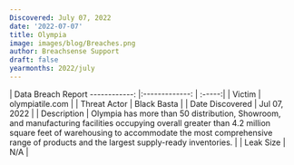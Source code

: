 ```yaml
---
Discovered: July 07, 2022
date: '2022-07-07'
title: Olympia
image: images/blog/Breaches.png
author: Breachsense Support
draft: false
yearmonths: 2022/july
---
```



| Data Breach Report
------------:     |:-------------:    | :-----:|
| Victim      | olympiatile.com      | 
| Threat Actor      |  Black Basta     | 
| Date Discovered      | Jul 07, 2022      | 
| Description      | Olympia has more than 50 distribution, Showroom, and manufacturing facilities occupying overall greater than 4.2 million square feet of warehousing to accommodate the most comprehensive range of products and the largest supply-ready inventories.      | 
| Leak Size      | N/A      | 

